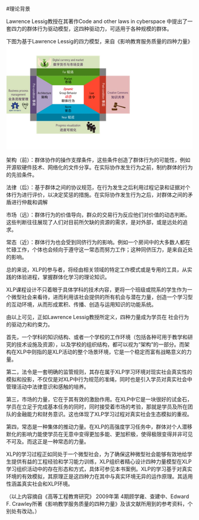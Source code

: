 #理论背景

Lawrence Lessig教授在其著作Code and other laws in cyberspace 中提出了一套四力的群体行为驱动模型，这四种驱动力，可适用于各种规模的群体。

下图为基于Lawrence Lessig的四力模型，来自《影响教育服务质量的四种力量》
![0](../assets/case/case-pic/XLP001.jpg)

架构（前）：群体协作的操作支撑条件，这些条件创造了群体行为的可能性，例如开源软硬件技术、网络化的文件分享。在实际协作发生行为之前，制约群体的行为的先验条件。

法律（后）：基于群体之间的协议规范，在行为发生之后利用过程记录和证据对个体行为进行评价，以决定奖惩的措施。在实际协作发生行为之后，对群体之间的矛盾进行仲裁和调解

市场（远）：群体行为的价值导向，群众的交易行为反应他们对价值的动态判断。这些判断往往展现了人们对目前所欠缺的资源的需求，是对外部，或是远处的追求。

常态（近）：群体行为也会受到同侪行为的影响。例如一个房间中的大多数人都在忙碌工作，个体也会倾向于遵守这一常态而努力工作；这种同侪压力，是来自近处的影响。

总的来说，XLP的参与者，将经由相关领域的特定工作模式或是专用的工具，从实践的体验进程，掌握群体化学习的理论知识。


XLP课程设计不只着眼于具体学科的技术内容，更将一个班级或院系的学生作为一个微型社会来看待，进而利用该社会提供的所有机会与潜在力量，创造一个学习型的互动环境，从而形成累积、传播、创造与运用知识的功能系统。

由以上可见，正如Lawrence Lessig教授所定义，四种力量成为学员在
社会行为的驱动力和约束力。

首先，一个学科的知识结构、或者一个学校的工作环境（包括各种可用于教学和研究的技术设施及资源），以及学校的组织结构，都可以视为“架构”的一部分。而架构在XLP中则指的是XLP活动的整个场景环境，它是一个稳定而富有战略意义的力量。

第二，法令是一套明确的监管规则，其存在属于XLP学习环境对现实社会真实性的模拟和投影，不仅仅是对XLP中行为规范的准绳，同时也是引入学员对真实社会中管理活动中法律意识和感触的培养。

第三，市场的力量，它在于其有效的激励作用。在XLP中它是一块很好的试金石，学员在立足于完成基本任务的同时，同时接受着市场的考验，那就是学员及所在团队的金融能力和财务意识。这也体现了XLP学习过程对真实社会生态模拟的重视。

第四，常态是一种集体的推动力量。在XLP的高强度学习任务中，群体对个人潜移默化的影响力能使学员在无意中变得更加多能、更加积极，使得极限变得并非可见不可及。而这正是一种常态的力量。

XLP的学习过程正如同处于一个微型社会，为了确保这种微型社会能够有效地给学生提供有益的工程经验和学习能力训练，XLP组织者精心设计四种力量模型在XLP学习组织活动中的存在形态和方式，具体可参见本书案例。XLP的学习基于对真实环境的有效模拟，其原理正是这四种力在其中与真实环境无异的运作原理。其适用性涵盖真实社会和XLP环境。

（以上内容摘自《高等工程教育研究》 2009年第 4期顾学雍、查建中、Edward F. Crawley所著《影响教学服务质量的四种力量》及该文献所用到的参考资料，个别处有改动。）

